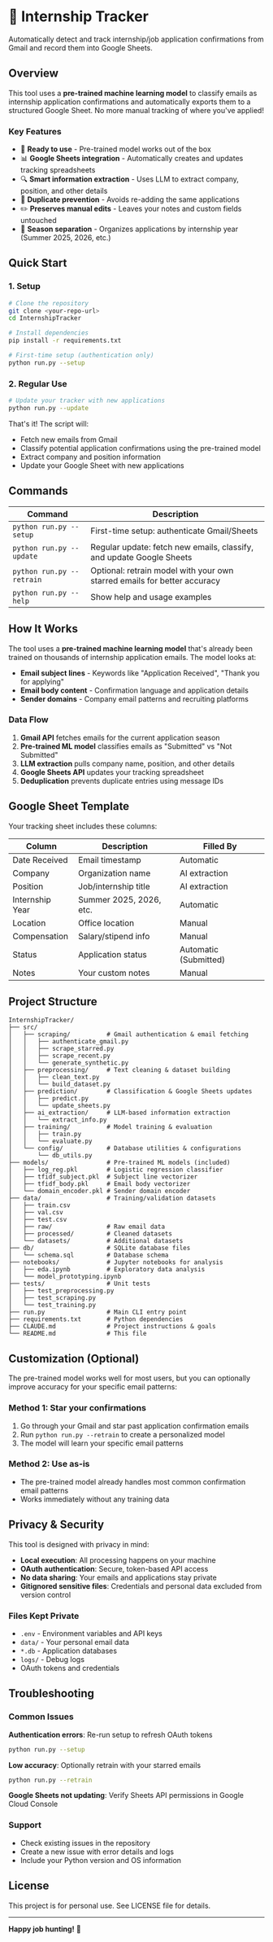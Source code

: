 # 📧 Internship Tracker

Automatically detect and track internship/job application confirmations from Gmail and record them into Google Sheets.

## Overview

This tool uses a **pre-trained machine learning model** to classify emails as internship application confirmations and automatically exports them to a structured Google Sheet. No more manual tracking of where you've applied!

### Key Features

- 🤖 **Ready to use** - Pre-trained model works out of the box
- 📊 **Google Sheets integration** - Automatically creates and updates tracking spreadsheets
- 🔍 **Smart information extraction** - Uses LLM to extract company, position, and other details
- 🚫 **Duplicate prevention** - Avoids re-adding the same applications
- ✏️ **Preserves manual edits** - Leaves your notes and custom fields untouched
- 📅 **Season separation** - Organizes applications by internship year (Summer 2025, 2026, etc.)

## Quick Start

### 1. Setup

```bash
# Clone the repository
git clone <your-repo-url>
cd InternshipTracker

# Install dependencies
pip install -r requirements.txt

# First-time setup (authentication only)
python run.py --setup
```

### 2. Regular Use

```bash
# Update your tracker with new applications
python run.py --update
```

That's it! The script will:
- Fetch new emails from Gmail
- Classify potential application confirmations using the pre-trained model
- Extract company and position information
- Update your Google Sheet with new applications

## Commands

| Command | Description |
|---------|-------------|
| `python run.py --setup` | First-time setup: authenticate Gmail/Sheets |
| `python run.py --update` | Regular update: fetch new emails, classify, and update Google Sheets |
| `python run.py --retrain` | Optional: retrain model with your own starred emails for better accuracy |
| `python run.py --help` | Show help and usage examples |

## How It Works

The tool uses a **pre-trained machine learning model** that's already been trained on thousands of internship application emails. The model looks at:

- **Email subject lines** - Keywords like "Application Received", "Thank you for applying"
- **Email body content** - Confirmation language and application details
- **Sender domains** - Company email patterns and recruiting platforms

### Data Flow
1. **Gmail API** fetches emails for the current application season
2. **Pre-trained ML model** classifies emails as "Submitted" vs "Not Submitted"
3. **LLM extraction** pulls company name, position, and other details
4. **Google Sheets API** updates your tracking spreadsheet
5. **Deduplication** prevents duplicate entries using message IDs

## Google Sheet Template

Your tracking sheet includes these columns:

| Column | Description | Filled By |
|--------|-------------|-----------|
| Date Received | Email timestamp | Automatic |
| Company | Organization name | AI extraction |
| Position | Job/internship title | AI extraction |
| Internship Year | Summer 2025, 2026, etc. | Automatic |
| Location | Office location | Manual |
| Compensation | Salary/stipend info | Manual |
| Status | Application status | Automatic (Submitted) |
| Notes | Your custom notes | Manual |

## Project Structure

```
InternshipTracker/
├── src/
│   ├── scraping/          # Gmail authentication & email fetching
│   │   ├── authenticate_gmail.py
│   │   ├── scrape_starred.py
│   │   ├── scrape_recent.py
│   │   └── generate_synthetic.py
│   ├── preprocessing/     # Text cleaning & dataset building
│   │   ├── clean_text.py
│   │   └── build_dataset.py
│   ├── prediction/        # Classification & Google Sheets updates
│   │   ├── predict.py
│   │   └── update_sheets.py
│   ├── ai_extraction/     # LLM-based information extraction
│   │   └── extract_info.py
│   ├── training/          # Model training & evaluation
│   │   ├── train.py
│   │   └── evaluate.py
│   └── config/            # Database utilities & configurations
│       └── db_utils.py
├── models/                # Pre-trained ML models (included)
│   ├── log_reg.pkl        # Logistic regression classifier
│   ├── tfidf_subject.pkl  # Subject line vectorizer
│   ├── tfidf_body.pkl     # Email body vectorizer
│   └── domain_encoder.pkl # Sender domain encoder
├── data/                  # Training/validation datasets
│   ├── train.csv
│   ├── val.csv
│   ├── test.csv
│   ├── raw/               # Raw email data
│   ├── processed/         # Cleaned datasets
│   └── datasets/          # Additional datasets
├── db/                    # SQLite database files
│   └── schema.sql         # Database schema
├── notebooks/             # Jupyter notebooks for analysis
│   ├── eda.ipynb          # Exploratory data analysis
│   └── model_prototyping.ipynb
├── tests/                 # Unit tests
│   ├── test_preprocessing.py
│   ├── test_scraping.py
│   └── test_training.py
├── run.py                 # Main CLI entry point
├── requirements.txt       # Python dependencies
├── CLAUDE.md              # Project instructions & goals
└── README.md              # This file
```

## Customization (Optional)

The pre-trained model works well for most users, but you can optionally improve accuracy for your specific email patterns:

### Method 1: Star your confirmations
1. Go through your Gmail and star past application confirmation emails
2. Run `python run.py --retrain` to create a personalized model
3. The model will learn your specific email patterns

### Method 2: Use as-is
- The pre-trained model already handles most common confirmation email patterns
- Works immediately without any training data

## Privacy & Security

This tool is designed with privacy in mind:

- **Local execution**: All processing happens on your machine
- **OAuth authentication**: Secure, token-based API access
- **No data sharing**: Your emails and applications stay private
- **Gitignored sensitive files**: Credentials and personal data excluded from version control

### Files Kept Private
- `.env` - Environment variables and API keys
- `data/` - Your personal email data
- `*.db` - Application databases
- `logs/` - Debug logs
- OAuth tokens and credentials

## Troubleshooting

### Common Issues

**Authentication errors**: Re-run setup to refresh OAuth tokens
```bash
python run.py --setup
```

**Low accuracy**: Optionally retrain with your starred emails
```bash
python run.py --retrain
```

**Google Sheets not updating**: Verify Sheets API permissions in Google Cloud Console

### Support
- Check existing issues in the repository
- Create a new issue with error details and logs
- Include your Python version and OS information

## License

This project is for personal use. See LICENSE file for details.

---

**Happy job hunting!** 🎯